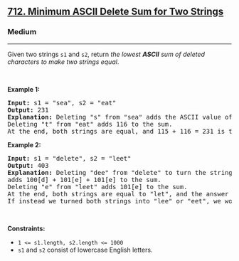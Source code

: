 <h2><a href="https://leetcode.com/problems/minimum-ascii-delete-sum-for-two-strings/">712. Minimum ASCII Delete Sum for Two Strings</a></h2><h3>Medium</h3><hr><div><p>Given two strings <code>s1</code> and&nbsp;<code>s2</code>, return <em>the lowest <strong>ASCII</strong> sum of deleted characters to make two strings equal</em>.</p>

<p>&nbsp;</p>
<p><strong class="example">Example 1:</strong></p>

<pre><strong>Input:</strong> s1 = "sea", s2 = "eat"
<strong>Output:</strong> 231
<strong>Explanation:</strong> Deleting "s" from "sea" adds the ASCII value of "s" (115) to the sum.
Deleting "t" from "eat" adds 116 to the sum.
At the end, both strings are equal, and 115 + 116 = 231 is the minimum sum possible to achieve this.
</pre>

<p><strong class="example">Example 2:</strong></p>

<pre><strong>Input:</strong> s1 = "delete", s2 = "<em class="Highlight ht3b9ffa4e-af42-4d3f-b009-38cfee0be140" highlight="true" match="leet*" loopnumber="442803727" style="font-style: inherit;">leet</em>"
<strong>Output:</strong> 403
<strong>Explanation:</strong> Deleting "dee" from "delete" to turn the string into "let",
adds 100[d] + 101[e] + 101[e] to the sum.
Deleting "e" from "<em class="Highlight ht3b9ffa4e-af42-4d3f-b009-38cfee0be140" highlight="true" match="leet*" loopnumber="442803727" style="font-style: inherit;">leet</em>" adds 101[e] to the sum.
At the end, both strings are equal to "let", and the answer is 100+101+101+101 = 403.
If instead we turned both strings into "lee" or "eet", we would get answers of 433 or 417, which are higher.
</pre>

<p>&nbsp;</p>
<p><strong>Constraints:</strong></p>

<ul>
	<li><code>1 &lt;= s1.length, s2.length &lt;= 1000</code></li>
	<li><code>s1</code> and <code>s2</code> consist of lowercase English letters.</li>
</ul>
</div>